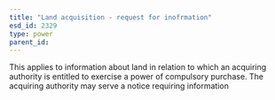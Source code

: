 ```yaml
---
title: "Land acquisition - request for inofrmation"
esd_id: 2329
type: power
parent_id:  
---
```


This applies to information about land in relation to which an acquiring authority is entitled to exercise a power of compulsory purchase.  The acquiring authority may serve a notice requiring information


